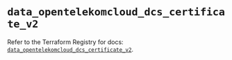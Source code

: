 # `data_opentelekomcloud_dcs_certificate_v2`

Refer to the Terraform Registry for docs: [`data_opentelekomcloud_dcs_certificate_v2`](https://registry.terraform.io/providers/opentelekomcloud/opentelekomcloud/1.36.18/docs/data-sources/dcs_certificate_v2).
